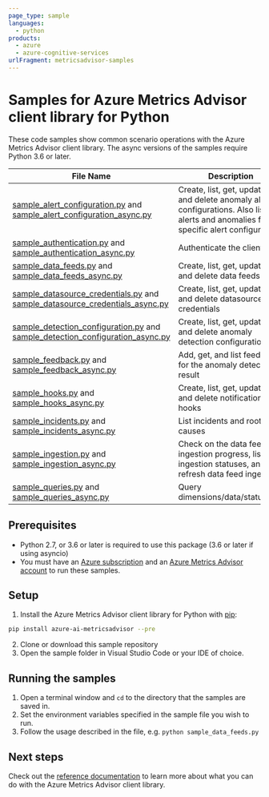 ```yaml
---
page_type: sample
languages:
  - python
products:
  - azure
  - azure-cognitive-services
urlFragment: metricsadvisor-samples
---
```


# Samples for Azure Metrics Advisor client library for Python

These code samples show common scenario operations with the Azure Metrics Advisor client library.
The async versions of the samples require Python 3.6 or later.

|**File Name**|**Description**|
|----------------|-------------|
|[sample_alert_configuration.py][sample_alert_configuration] and [sample_alert_configuration_async.py][sample_alert_configuration_async]|Create, list, get, update, and delete anomaly alert configurations. Also list alerts and anomalies for a specific alert configuration.|
|[sample_authentication.py][sample_authentication] and [sample_authentication_async.py][sample_authentication_async]|Authenticate the clients|
|[sample_data_feeds.py][sample_data_feeds] and [sample_data_feeds_async.py][sample_data_feeds_async]|Create, list, get, update, and delete data feeds|
|[sample_datasource_credentials.py][sample_datasource_credentials] and [sample_datasource_credentials_async.py][sample_datasource_credentials_async]|Create, list, get, update, and delete datasource credentials|
|[sample_detection_configuration.py][sample_detection_configuration] and [sample_detection_configuration_async.py][sample_detection_configuration_async]|Create, list, get, update, and delete anomaly detection configurations|
|[sample_feedback.py][sample_feedback] and [sample_feedback_async.py][sample_feedback_async]|Add, get, and list feedback for the anomaly detection result|
|[sample_hooks.py][sample_hooks] and [sample_hooks_async.py][sample_hooks_async]|Create, list, get, update, and delete notification hooks|
|[sample_incidents.py][sample_incidents] and [sample_incidents_async.py][sample_incidents_async]|List incidents and root causes|
|[sample_ingestion.py][sample_ingestion] and [sample_ingestion_async.py][sample_ingestion_async]|Check on the data feed ingestion progress, list ingestion statuses, and refresh data feed ingestion|
|[sample_queries.py][sample_queries] and [sample_queries_async.py][sample_queries_async]|Query dimensions/data/status/etc.|

## Prerequisites

* Python 2.7, or 3.6 or later is required to use this package (3.6 or later if using asyncio)
* You must have an [Azure subscription][azure_subscription] and an
[Azure Metrics Advisor account][portal_metrics_advisor_account] to run these samples.

## Setup

1. Install the Azure Metrics Advisor client library for Python with [pip][pip]:

```bash
pip install azure-ai-metricsadvisor --pre
```

2. Clone or download this sample repository
3. Open the sample folder in Visual Studio Code or your IDE of choice.

## Running the samples

1. Open a terminal window and `cd` to the directory that the samples are saved in.
2. Set the environment variables specified in the sample file you wish to run.
3. Follow the usage described in the file, e.g. `python sample_data_feeds.py`

## Next steps

Check out the [reference documentation][reference_documentation] to learn more about
what you can do with the Azure Metrics Advisor client library.

[pip]: https://pypi.org/project/pip/
[azure_subscription]: https://azure.microsoft.com/free/
[portal_metrics_advisor_account]: https://ms.portal.azure.com/#create/Microsoft.CognitiveServicesMetricsAdvisor
[reference_documentation]: https://aka.ms/azsdk/python/metricsadvisor/docs

[sample_authentication]: https://github.com/Azure/azure-sdk-for-python/blob/master/sdk/metricsadvisor/azure-ai-metricsadvisor/samples/sample_authentication.py
[sample_authentication_async]: https://github.com/Azure/azure-sdk-for-python/blob/master/sdk/metricsadvisor/azure-ai-metricsadvisor/samples/async_samples/sample_authentication_async.py
[sample_data_feeds]: https://github.com/Azure/azure-sdk-for-python/blob/master/sdk/metricsadvisor/azure-ai-metricsadvisor/samples/sample_data_feeds.py
[sample_data_feeds_async]: https://github.com/Azure/azure-sdk-for-python/blob/master/sdk/metricsadvisor/azure-ai-metricsadvisor/samples/async_samples/sample_data_feeds_async.py
[sample_ingestion]: https://github.com/Azure/azure-sdk-for-python/blob/master/sdk/metricsadvisor/azure-ai-metricsadvisor/samples/sample_ingestion.py
[sample_ingestion_async]: https://github.com/Azure/azure-sdk-for-python/blob/master/sdk/metricsadvisor/azure-ai-metricsadvisor/samples/async_samples/sample_ingestion_async.py
[sample_detection_configuration]: https://github.com/Azure/azure-sdk-for-python/blob/master/sdk/metricsadvisor/azure-ai-metricsadvisor/samples/sample_detection_configuration.py
[sample_detection_configuration_async]: https://github.com/Azure/azure-sdk-for-python/blob/master/sdk/metricsadvisor/azure-ai-metricsadvisor/samples/async_samples/sample_detection_configuration_async.py
[sample_alert_configuration]: https://github.com/Azure/azure-sdk-for-python/blob/master/sdk/metricsadvisor/azure-ai-metricsadvisor/samples/sample_alert_configuration.py
[sample_alert_configuration_async]: https://github.com/Azure/azure-sdk-for-python/blob/master/sdk/metricsadvisor/azure-ai-metricsadvisor/samples/async_samples/sample_alert_configuration_async.py
[sample_hooks]: https://github.com/Azure/azure-sdk-for-python/blob/master/sdk/metricsadvisor/azure-ai-metricsadvisor/samples/sample_hooks.py
[sample_hooks_async]: https://github.com/Azure/azure-sdk-for-python/blob/master/sdk/metricsadvisor/azure-ai-metricsadvisor/samples/async_samples/sample_hooks_async.py
[sample_feedback]: https://github.com/Azure/azure-sdk-for-python/blob/master/sdk/metricsadvisor/azure-ai-metricsadvisor/samples/sample_feedback.py
[sample_feedback_async]: https://github.com/Azure/azure-sdk-for-python/blob/master/sdk/metricsadvisor/azure-ai-metricsadvisor/samples/async_samples/sample_feedback_async.py
[sample_queries]: https://github.com/Azure/azure-sdk-for-python/blob/master/sdk/metricsadvisor/azure-ai-metricsadvisor/samples/sample_queries.py
[sample_queries_async]: https://github.com/Azure/azure-sdk-for-python/blob/master/sdk/metricsadvisor/azure-ai-metricsadvisor/samples/async_samples/sample_queries_async.py
[sample_datasource_credentials]: https://github.com/Azure/azure-sdk-for-python/blob/master/sdk/metricsadvisor/azure-ai-metricsadvisor/samples/sample_datasource_credentials.py
[sample_datasource_credentials_async]: https://github.com/Azure/azure-sdk-for-python/blob/master/sdk/metricsadvisor/azure-ai-metricsadvisor/samples/async_samples/sample_datasource_credentials_async.py
[sample_incidents]: https://github.com/Azure/azure-sdk-for-python/blob/master/sdk/metricsadvisor/azure-ai-metricsadvisor/samples/sample_incidents.py
[sample_incidents_async]: https://github.com/Azure/azure-sdk-for-python/blob/master/sdk/metricsadvisor/azure-ai-metricsadvisor/samples/async_samples/sample_incidents_async.py

